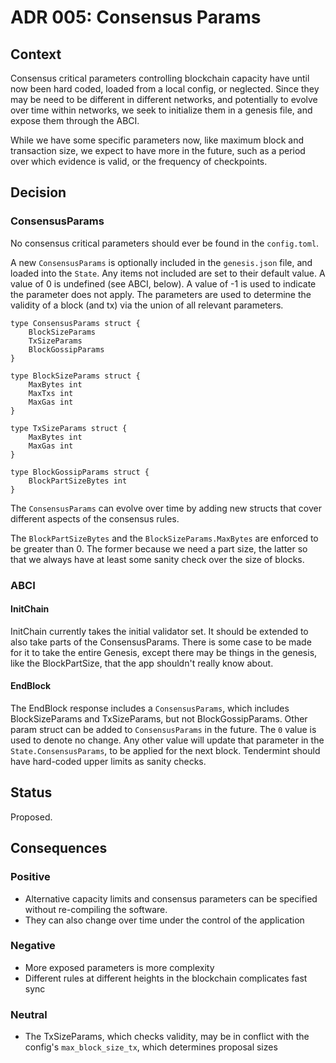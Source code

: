 # ADR 005: Consensus Params

## Context

Consensus critical parameters controlling blockchain capacity have until now been hard coded, loaded from a local config, or neglected.
Since they may be need to be different in different networks, and potentially to evolve over time within
networks, we seek to initialize them in a genesis file, and expose them through the ABCI.

While we have some specific parameters now, like maximum block and transaction size, we expect to have more in the future,
such as a period over which evidence is valid, or the frequency of checkpoints. 

## Decision

### ConsensusParams

No consensus critical parameters should ever be found in the `config.toml`.

A new `ConsensusParams` is optionally included in the `genesis.json` file,
and loaded into the `State`. Any items not included are set to their default value.
A value of 0 is undefined (see ABCI, below). A value of -1 is used to indicate the parameter does not apply.
The parameters are used to determine the validity of a block (and tx) via the union of all relevant parameters.

```
type ConsensusParams struct {
    BlockSizeParams
    TxSizeParams
    BlockGossipParams
}

type BlockSizeParams struct {
    MaxBytes int
    MaxTxs int
    MaxGas int
}

type TxSizeParams struct {
    MaxBytes int
    MaxGas int
}

type BlockGossipParams struct {
    BlockPartSizeBytes int
}
```

The `ConsensusParams` can evolve over time by adding new structs that cover different aspects of the consensus rules.

The `BlockPartSizeBytes` and the `BlockSizeParams.MaxBytes` are enforced to be greater than 0. 
The former because we need a part size, the latter so that we always have at least some sanity check over the size of blocks.

### ABCI

#### InitChain

InitChain currently takes the initial validator set. It should be extended to also take parts of the ConsensusParams.
There is some case to be made for it to take the entire Genesis, except there may be things in the genesis, 
like the BlockPartSize, that the app shouldn't really know about.

#### EndBlock

The EndBlock response includes a `ConsensusParams`, which includes BlockSizeParams and TxSizeParams, but not BlockGossipParams.
Other param struct can be added to `ConsensusParams` in the future.
The `0` value is used to denote no change. 
Any other value will update that parameter in the `State.ConsensusParams`, to be applied for the next block.
Tendermint should have hard-coded upper limits as sanity checks.

## Status

Proposed.

## Consequences

### Positive

- Alternative capacity limits and consensus parameters can be specified without re-compiling the software.
- They can also change over time under the control of the application

### Negative

- More exposed parameters is more complexity
- Different rules at different heights in the blockchain complicates fast sync

### Neutral

- The TxSizeParams, which checks validity, may be in conflict with the config's `max_block_size_tx`, which determines proposal sizes
